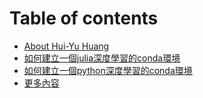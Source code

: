 # Table of contents

* [About Hui-Yu Huang](README.md)
* [如何建立一個julia深度學習的conda環境](conda_env_for_deeplearning_julia.md)
* [如何建立一個python深度學習的conda環境](conda_env_for_deeplearning_python.md)
* [更多內容](geng-duo-nei-rong.md)

